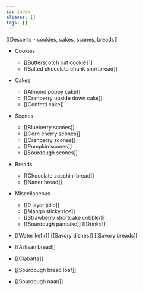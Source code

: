 ```yaml
---
id: Index
aliases: []
tags: []
---
```


[[Desserts - cookies, cakes, scones, breads]]
- Cookies
	- [[Butterscotch oat cookies]]
	- [[Salted chocolate chunk shortbread]]
- Cakes
	- [[Almond poppy cake]]
	- [[Cranberry upside down cake]]
	- [[Confetti cake]]
- Scones
	- [[Blueberry scones]]
	- [[Corn cherry scones]]
	- [[Cranberry scones]]
	- [[Pumpkin scones]]
	- [[Sourdough scones]]
- Breads
	- [[Chocolate zucchini bread]]
	- [[Naner bread]]
- Miscellaneous
	- [[9 layer jello]]
	- [[Mango sticky rice]]
	- [[Strawberry shortcake cobbler]]
	- [[Sourdough pancake]]
[[Drinks]]
- [[Water kefir]]
[[Savory dishes]]
[[Savory breads]]

 - [[Artisan bread]]
 - [[Ciabatta]]
 - [[Sourdough bread loaf]]

 - [[Sourdough naan]]



